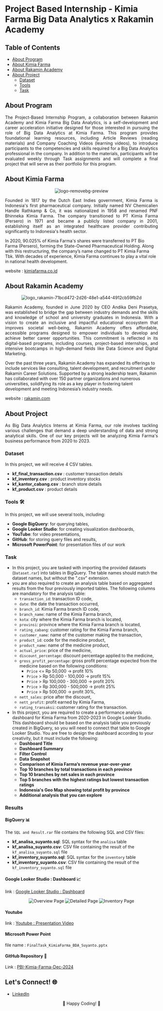 # Project Based Internship - Kimia Farma Big Data Analytics x Rakamin Academy

## Table of Contents
- [About Program](#about-program)
- [About Kimia Farma](#about-kimia-farma)
- [About Rakamin Academy](#about-rakamin-academy)
- [About Project](#about-project)
  - [Dataset](#dataset)
  - [Tools](#tools)
  - [Task](#task)


## About Program
<p align="justify">
The Project-Based Internship Program, a collaboration between Rakamin Academy and Kimia Farma Big Data Analytics, is a self-development and career acceleration initiative designed for those interested in pursuing the role of Big Data Analytics at Kimia Farma. This program provides foundational learning resources, including Article Reviews (reading materials) and Company Coaching Videos (learning videos), to introduce participants to the competencies and skills required for a Big Data Analytics professional in the company. In addition to the materials, participants will be evaluated weekly through Task assignments and will complete a final project that will serve as their portfolio for this program.
</p>

## About Kimia Farma
<p align="center">
  <img src="https://github.com/user-attachments/assets/ff0199ba-8528-4a16-b4d4-6ff76456a129" alt="logo-removebg-preview">
</p>

<p align="justify">
Founded in 1817 by the Dutch East Indies government, Kimia Farma is Indonesia's first pharmaceutical company. Initially named NV Chemicalien Handle Rathkamp & Co, it was nationalized in 1958 and renamed PNF Bhinneka Kimia Farma. The company transitioned to PT Kimia Farma (Persero) in 1971 and became a publicly listed company in 2001, establishing itself as an integrated healthcare provider contributing significantly to Indonesia's health sector.

In 2020, 90.025% of Kimia Farma's shares were transferred to PT Bio Farma (Persero), forming the State-Owned Pharmaceutical Holding. Along with this restructuring, the company’s name changed to PT Kimia Farma Tbk. With decades of experience, Kimia Farma continues to play a vital role in national health development.

website : [kimiafarma.co.id](https://www.kimiafarma.co.id/)
</p>

## About Rakamin Academy
<p align="center">
  <img src="https://github.com/user-attachments/assets/de2ace4f-e08d-4158-934f-cb1998424045" alt="logo_rakamin-71bcd472-2d26-48e1-a544-4912cb59fb2d">
</p>

<p align="justify">
Rakamin Academy, founded in June 2020 by CEO Andika Deni Prasetya, was established to bridge the gap between industry demands and the skills and knowledge of school and university graduates in Indonesia. With a vision to create an inclusive and impactful educational ecosystem that improves societal well-being, Rakamin Academy offers affordable, accessible programs designed to empower individuals to develop and achieve better career opportunities. This commitment is reflected in its digital-based programs, including courses, project-based internships, and intensive bootcamps in high-demand fields like Data Science and Digital Marketing.

Over the past three years, Rakamin Academy has expanded its offerings to include services like consulting, talent development, and recruitment under Rakamin Career Solutions. Supported by a strong leadership team, Rakamin has collaborated with over 150 partner organizations and numerous universities, solidifying its role as a key player in fostering talent development and meeting Indonesia’s industry needs.

website : [rakamin.com](https://www.rakamin.com)
</p>

## About Project
<p align="justify">
As Big Data Analytics Interns at Kimia Farma, our role involves tackling various challenges that demand a deep understanding of data and strong analytical skills. One of our key projects will be analyzing Kimia Farma's business performance from 2020 to 2023.
</p>

### Dataset
In this project, we will receive 4 CSV tables.
- **kf_final_transaction.csv** : customer transaction details
- **kf_inventory.csv** : product inventory stocks
- **kf_kantor_cabang.csv** : branch store details
- **kf_product.csv** : product details

### Tools 🛠️
In this project, we will use several tools, including:
- **Google BigQuery**: for querying tables,
- **Google Looker Studio**: for creating visualization dashboards,
- **YouTube**: for video presentations,
- **GitHub**: for storing query files and results,
- **Microsoft PowerPoint**: for presentation files of our work
  
### Task
- In this project, you are tasked with importing the provided datasets (`Dataset.rar`) into tables in BigQuery. The table names should match the dataset names, but without the ".csv" extension.
- you are also required to create an analysis table based on aggregated results from the four previously imported tables. The following columns are mandatory for the analysis table:
  - `transaction_id`: transaction ID code,
  - `date`: the date the transaction occurred,
  - `branch_id`: Kimia Farma branch ID code,
  - `branch_name`: name of the Kimia Farma branch,
  - `kota`: city where the Kimia Farma branch is located,
  - `provinsi`: province where the Kimia Farma branch is located,
  - `rating_cabang`: customer rating for the Kimia Farma branch,
  - `customer_name`: name of the customer making the transaction,
  - `product_id`: code for the medicine product,
  - `product_name`: name of the medicine product,
  - `actual_price`: price of the medicine,
  - `discount_percentage`: discount percentage applied to the medicine,
  - `gross_profit_percentage`: gross profit percentage expected from the medicine based on the following conditions:
    - `Price` <= Rp 50,000 -> profit 10%
    - `Price` > Rp 50,000 - 100,000 -> profit 15%
    - `Price` > Rp 100,000 - 300,000 -> profit 20%
    - `Price` > Rp 300,000 - 500,000 -> profit 25%
    - `Price` > Rp 500,000 -> profit 30%,
   - `nett_sales`: price after the discount,
   - `nett_profit`: profit earned by Kimia Farma,
   - `rating_transaksi`: customer rating for the transaction.
- In this project, you are required to create a performance analysis dashboard for Kimia Farma from 2020-2023 in Google Looker Studio. This dashboard should be based on the analysis table you previously created in BigQuery, so you will need to connect that table to Google Looker Studio. You are free to design the dashboard according to your creativity, but it must include the following:
  - **Dashboard Title**
  - **Dashboard Summary**
  - **Filter Control**
  - **Data Snapshot**
  - **Comparison of Kimia Farma’s revenue year-over-year**
  - **Top 10 branches by total transactions in each province**
  - **Top 10 branches by net sales in each province**
  - **Top 5 branches with the highest ratings but lowest transaction ratings**
  - **Indonesia's Geo Map showing total profit by province**
  - **Additional analysis that you can explore**

### Results
#### BigQuery 📊
The `SQL and Result.rar` file contains the following SQL and CSV files:  
- **kf_analisa_suyanto.sql**: SQL syntax for the `analisa` table  
- **kf_analisa_suyanto.csv**: CSV file containing the result of the `kf_analisa_suyanto.sql` file  
- **kf_inventory_suyanto.sql**: SQL syntax for the `inventory` table  
- **kf_inventory_suyanto.csv**: CSV file containing the result of the `kf_inventory_suyanto.sql` file  

#### Google Looker Studio : Dashboard 📈
link : [Google Looker Studio : Dashboard](https://lookerstudio.google.com/s/pY2dIJBmflo)
<p align="center">
  <img src="https://github.com/user-attachments/assets/891e5109-8808-4829-a3fd-0a0e4b6e80d2" alt="Overview Page">
  <img src="https://github.com/user-attachments/assets/b80e26f5-22ad-4cca-a95f-69073e9b4645" alt="Detailed Page">
  <img src="https://github.com/user-attachments/assets/b8395184-523a-4ad8-9b64-674c6abc001c" alt="Inventory Page">
</p>

#### Youtube
link : [Youtube : Presentation Video](https://youtu.be/RxbwlvBtqCg)

#### Microsoft Power Point
file name : `FinalTask_KimiaFarma_BDA_Suyanto.pptx`

#### GitHub Repository 📁
Link : [PBI-Kimia-Farma-Dec-2024](https://github.com/Yuandro/PBI-Kimia-Farma-Dec-2024)


## Let's Connect! 🌐  
- [LinkedIn](https://www.linkedin.com/in/suyanto-zhang/)   

<p align="center">
  🚀 Happy Coding! 🌟
</p>


